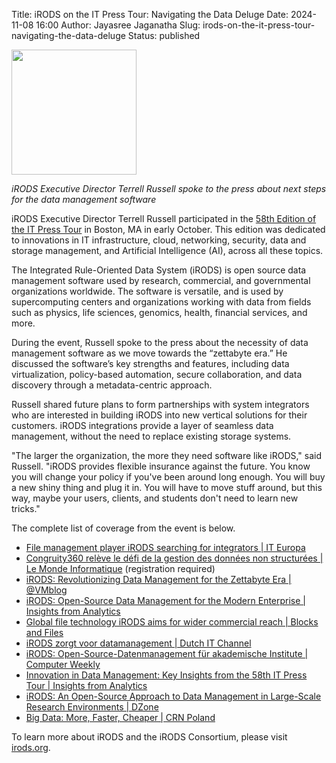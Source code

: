 Title: iRODS on the IT Press Tour: Navigating the Data Deluge
Date: 2024-11-08 16:00
Author: Jayasree Jaganatha
Slug: irods-on-the-it-press-tour-navigating-the-data-deluge
Status: published

<img src="{static}/images/itpresstour.png" width="200px" />

<br />

<i>iRODS Executive Director Terrell Russell spoke to the press about next steps for the data management software</i>

iRODS Executive Director Terrell Russell participated in the [58th Edition of the IT Press Tour](https://www.storagenewsletter.com/2024/09/24/58th-edition-of-it-press-tour-in-boston-ma/) in Boston, MA in early October. This edition was dedicated to innovations in IT infrastructure, cloud, networking, security, data and storage management, and Artificial Intelligence (AI), across all these topics.

The Integrated Rule-Oriented Data System (iRODS) is open source data management software used by research, commercial, and governmental organizations worldwide. The software is versatile, and is used by supercomputing centers and organizations working with data from fields such as physics, life sciences, genomics, health, financial services, and more.

During the event, Russell spoke to the press about the necessity of data management software as we move towards the “zettabyte era.” He discussed the software’s key strengths and features, including data virtualization, policy-based automation, secure collaboration, and data discovery through a metadata-centric approach. 

Russell shared future plans to form partnerships with system integrators who are interested in building iRODS into new vertical solutions for their customers. iRODS integrations provide a layer of seamless data management, without the need to replace existing storage systems. 

"The larger the organization, the more they need software like iRODS," said Russell. "iRODS provides flexible insurance against the future. You know you will change your policy if you've been around long enough. You will buy a new shiny thing and plug it in. You will have to move stuff around, but this way, maybe your users, clients, and students don't need to learn new tricks."

The complete list of coverage from the event is below.

- [File management player iRODS searching for integrators | IT Europa](https://www.iteuropa.com/news/file-management-player-irods-searching-integrators)
- [Congruity360 relève le défi de la gestion des données non structurées | Le Monde Informatique](https://www.lemondeinformatique.fr/actualites/lire-congruity360-releve-le-defi-de-la-gestion-des-donnees-non-structurees%C2%A0-95012.html) (registration required)
- [iRODS: Revolutionizing Data Management for the Zettabyte Era | @VMblog](https://vmblog.com/archive/2024/10/15/irods-revolutionizing-data-management-for-the-zettabyte-era.aspx)
- [iRODS: Open-Source Data Management for the Modern Enterprise | Insights from Analytics](https://www.insightsfromanalytics.com/post/irods-open-source-data-management-for-the-modern-enterprise)
- [Global file technology iRODS aims for wider commercial reach | Blocks and Files](https://blocksandfiles.com/2024/10/19/global-file-technology-irods-aims-for-wider-commercial-reach/)
- [iRODS zorgt voor datamanagement | Dutch IT Channel](https://www.dutchitchannel.nl/news/511352/irods-zorgt-voor-datamanagement)
- [iRODS: Open-Source-Datenmanagement für akademische Institute | Computer Weekly](https://www.computerweekly.com/de/feature/iRODS-Open-Source-Datenmanagement-fuer-akademische-Institute)
- [Innovation in Data Management: Key Insights from the 58th IT Press Tour | Insights from Analytics](https://www.insightsfromanalytics.com/post/innovation-in-data-management-key-insights-from-the-58th-it-press-tour)
- [iRODS: An Open-Source Approach to Data Management in Large-Scale Research Environments | DZone](https://dzone.com/articles/irods-an-open-source-approach-to-data-management-i)
- [Big Data: More, Faster, Cheaper | CRN Poland](https://crn.pl/artykuly/wielkie-zbiory-danych-wiecej-szybciej-taniej/)

To learn more about iRODS and the iRODS Consortium, please visit [irods.org](https://irods.org).
